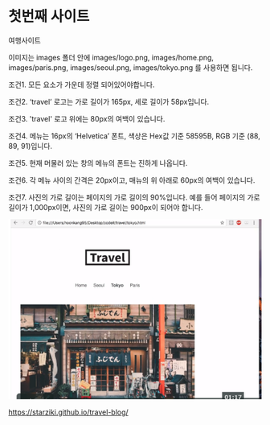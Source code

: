 # 첫번째 사이트

여행사이트

이미지는 images 폴더 안에 images/logo.png, images/home.png, images/paris.png, images/seoul.png, images/tokyo.png 를 사용하면 됩니다.

조건1. 모든 요소가 가운데 정렬 되어있어야합니다.

조건2. ‘travel’ 로고는 가로 길이가 165px, 세로 길이가 58px입니다.

조건3. 'travel' 로고 위에는 80px의 여백이 있습니다.

조건4. 메뉴는 16px의 ‘Helvetica’ 폰트, 색상은 Hex값 기준 58595B, RGB 기준 (88, 89, 91)입니다.

조건5. 현재 머물러 있는 창의 메뉴의 폰트는 진하게 나옵니다.

조건6. 각 메뉴 사이의 간격은 20px이고, 매뉴의 위 아래로 60px의 여백이 있습니다.

조건7. 사진의 가로 길이는 페이지의 가로 길이의 90%입니다. 예를 들어 페이지의 가로 길이가 1,000px이면, 사진의 가로 길이는 900px이 되어야 합니다.

![](2019-04-11-17-37-49.png)


https://starziki.github.io/travel-blog/ 
